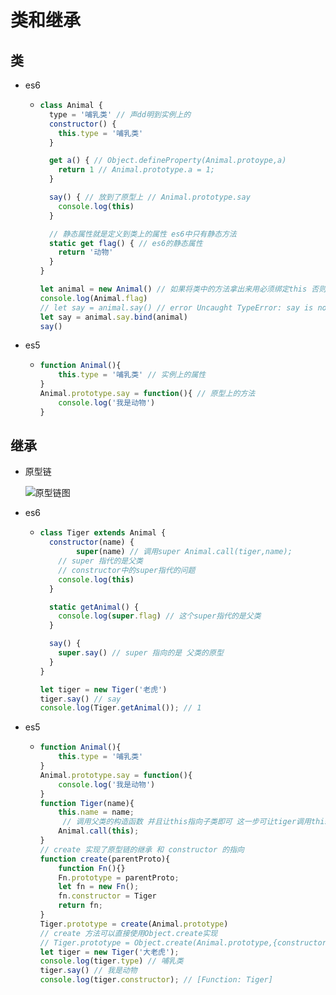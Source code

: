# 类和继承

## 类

+ es6

  + ```javascript
    class Animal {
      type = '哺乳类' // 声dd明到实例上的
      constructor() {
        this.type = '哺乳类'
      }
    
      get a() { // Object.defineProperty(Animal.protoype,a)
        return 1 // Animal.prototype.a = 1;
      }
    
      say() { // 放到了原型上 // Animal.prototype.say
        console.log(this)
      }
    
      // 静态属性就是定义到类上的属性 es6中只有静态方法
      static get flag() { // es6的静态属性
        return '动物'
      }
    }
    
    let animal = new Animal() // 如果将类中的方法拿出来用必须绑定this 否则默认指向undefind
    console.log(Animal.flag)
    // let say = animal.say() // error Uncaught TypeError: say is not a function
    let say = animal.say.bind(animal)
    say()
    ```

+ es5

  + ```javascript
    function Animal(){
        this.type = '哺乳类' // 实例上的属性
    }
    Animal.prototype.say = function(){ // 原型上的方法
        console.log('我是动物')
    }
    ```
## 继承

+ 原型链

  ![原型链图](/Users/zhulijie/code/github/learningNote/docs/es6/img/原型链.jpg)

+ es6

  + ```javascript
    class Tiger extends Animal {
      constructor(name) {
    		super(name) // 调用super Animal.call(tiger,name);
        // super 指代的是父类
        // constructor中的super指代的问题
        console.log(this)
      }
    
      static getAnimal() {
        console.log(super.flag) // 这个super指代的是父类
      }
    
      say() {
        super.say() // super 指向的是 父类的原型
      }
    }
    
    let tiger = new Tiger('老虎')
    tiger.say() // say
    console.log(Tiger.getAnimal()); // 1
    ```
    
  
+ es5

  + ```javascript
    function Animal(){
        this.type = '哺乳类'
    }
    Animal.prototype.say = function(){
        console.log('我是动物')
    }
    function Tiger(name){
        this.name = name;
         // 调用父类的构造函数 并且让this指向子类即可 这一步可让tiger调用this.type
        Animal.call(this);
    }
    // create 实现了原型链的继承 和 constructor 的指向
    function create(parentProto){
        function Fn(){}
        Fn.prototype = parentProto;
        let fn = new Fn();
        fn.constructor = Tiger
        return fn;
    }
    Tiger.prototype = create(Animal.prototype)
    // create 方法可以直接使用Object.create实现
    // Tiger.prototype = Object.create(Animal.prototype,{constructor:{value:Tiger}});
    let tiger = new Tiger('大老虎');
    console.log(tiger.type) // 哺乳类
    tiger.say() // 我是动物
    console.log(tiger.constructor); // [Function: Tiger]
    ```

  

